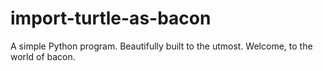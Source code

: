 # import-turtle-as-bacon
A simple Python program. Beautifully built to the utmost. Welcome, to the world of bacon. 
